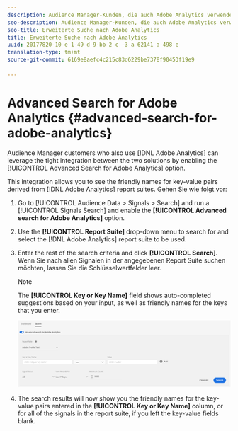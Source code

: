 ```yaml
---
description: Audience Manager-Kunden, die auch Adobe Analytics verwenden, können die enge Integration zwischen den beiden Lösungen nutzen, indem Sie die Option Erweiterte Suche für Adobe Analytics aktivieren.
seo-description: Audience Manager-Kunden, die auch Adobe Analytics verwenden, können die enge Integration zwischen den beiden Lösungen nutzen, indem Sie die Option Erweiterte Suche für Adobe Analytics aktivieren.
seo-title: Erweiterte Suche nach Adobe Analytics
title: Erweiterte Suche nach Adobe Analytics
uuid: 20177820-10 e 1-49 d 9-bb 2 c -3 a 62141 a 498 e
translation-type: tm+mt
source-git-commit: 6169e8aefc4c215c83d6229be7378f90453f19e9

---
```



# Advanced Search for Adobe Analytics {#advanced-search-for-adobe-analytics}

Audience Manager customers who also use [!DNL Adobe Analytics] can leverage the tight integration between the two solutions by enabling the [!UICONTROL Advanced Search for Adobe Analytics] option.

This integration allows you to see the friendly names for key-value pairs derived from [!DNL Adobe Analytics] report suites. Gehen Sie wie folgt vor:

1. Go to [!UICONTROL Audience Data > Signals > Search] and run a [!UICONTROL Signals Search] and enable the **[!UICONTROL Advanced search for Adobe Analytics]** option.
1. Use the **[!UICONTROL Report Suite]** drop-down menu to search for and select the [!DNL Adobe Analytics] report suite to be used.
1. Enter the rest of the search criteria and click **[!UICONTROL Search]**. Wenn Sie nach allen Signalen in der angegebenen Report Suite suchen möchten, lassen Sie die Schlüsselwertfelder leer.
   >[!NOTE]
   >
   >The **[!UICONTROL Key or Key Name]** field shows auto-completed suggestions based on your input, as well as friendly names for the keys that you enter.

   ![](assets/signals-search-analytics.png)
1. The search results will now show you the friendly names for the key-value pairs entered in the **[!UICONTROL Key or Key Name]** column, or for all of the signals in the report suite, if you left the key-value fields blank.